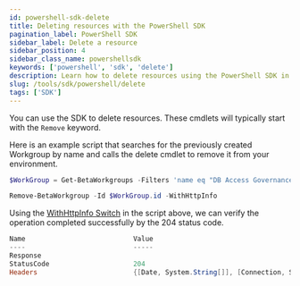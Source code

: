 ```yaml
---
id: powershell-sdk-delete
title: Deleting resources with the PowerShell SDK
pagination_label: PowerShell SDK
sidebar_label: Delete a resource
sidebar_position: 4
sidebar_class_name: powershellsdk
keywords: ['powershell', 'sdk', 'delete']
description: Learn how to delete resources using the PowerShell SDK in this guide.
slug: /tools/sdk/powershell/delete
tags: ['SDK']
---
```


You can use the SDK to delete resources. These cmdlets will typically start with the `Remove` keyword.

Here is an example script that searches for the previously created Workgroup by name and calls the delete cmdlet to remove it from your environment.

```powershell
$WorkGroup = Get-BetaWorkgroups -Filters 'name eq "DB Access Governance Group"'

Remove-BetaWorkgroup -Id $WorkGroup.id -WithHttpInfo
```

Using the [WithHttpInfo Switch](./getting-started.md#withhttpinfo-switch) in the script above, we can verify the operation completed successfully by the 204 status code.

```powershell
Name                           Value
----                           -----
Response                       
StatusCode                     204
Headers                        {[Date, System.String[]], [Connection, System.String[]], [Server, System.String[]], [Vary, System.String[]]…}
```
